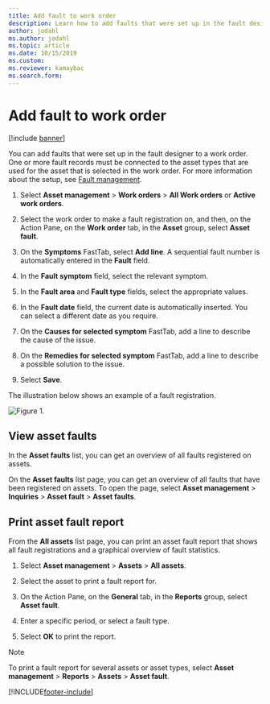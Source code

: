 ```yaml
---
title: Add fault to work order
description: Learn how to add faults that were set up in the fault designer to a work order in Asset Management, including a step-by-step process.
author: jodahl
ms.author: jodahl
ms.topic: article
ms.date: 10/15/2019
ms.custom: 
ms.reviewer: kamaybac
ms.search.form: 
---
```


# Add fault to work order

[!include [banner](../../includes/banner.md)]



You can add faults that were set up in the fault designer to a work order. One or more fault records must be connected to the asset types that are used for the asset that is selected in the work order. For more information about the setup, see [Fault management](../setup-for-work-orders/fault-management.md).

1. Select **Asset management** > **Work orders** > **All Work orders** or **Active work orders**.

2. Select the work order to make a fault registration on, and then, on the Action Pane, on the **Work order** tab, in the **Asset** group, select **Asset fault**.

3. On the **Symptoms** FastTab, select **Add line**. A sequential fault number is automatically entered in the **Fault** field.

4. In the **Fault symptom** field, select the relevant symptom.

5. In the **Fault area** and **Fault type** fields, select the appropriate values.

6. In the **Fault date** field, the current date is automatically inserted. You can select a different date as you require.

7. On the **Causes for selected symptom** FastTab, add a line to describe the cause of the issue.

8. On the **Remedies for selected symptom** FastTab, add a line to describe a possible solution to the issue.

9. Select **Save**.

The illustration below shows an example of a fault registration.

![Figure 1.](media/19-work-orders.png)


## View asset faults

In the **Asset faults** list, you can get an overview of all faults registered on assets.

On the **Asset faults** list page, you can get an overview of all faults that have been registered on assets. To open the page, select **Asset management** > **Inquiries** > **Asset fault** > **Asset faults**.


## Print asset fault report

From the **All assets** list page, you can print an asset fault report that shows all fault registrations and a graphical overview of fault statistics.

1. Select **Asset management** > **Assets** > **All assets**.

2. Select the asset to print a fault report for.

3. On the Action Pane, on the **General** tab, in the **Reports** group, select **Asset fault**.

4. Enter a specific period, or select a fault type.

5. Select **OK** to print the report.

>[!NOTE]
>To print a fault report for several assets or asset types, select **Asset management** > **Reports** > **Assets** > **Asset fault**.



[!INCLUDE[footer-include](../../../includes/footer-banner.md)]